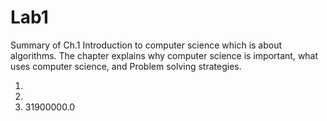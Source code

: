 # Lab1

Summary of Ch.1 Introduction to computer science which is about algorithms. The chapter explains why computer science is important, what uses computer science, and Problem solving strategies. 


1.
2.
3. 31900000.0
